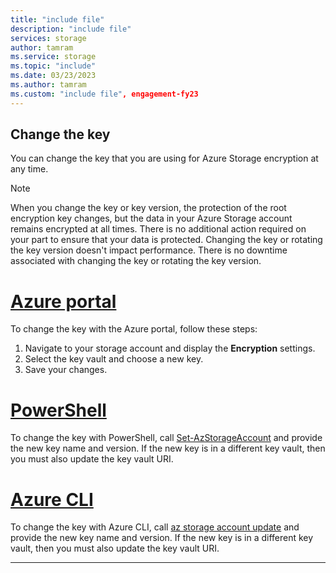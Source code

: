 ```yaml
---
title: "include file"
description: "include file"
services: storage
author: tamram
ms.service: storage
ms.topic: "include"
ms.date: 03/23/2023
ms.author: tamram
ms.custom: "include file", engagement-fy23
---
```


## Change the key

You can change the key that you are using for Azure Storage encryption at any time.

> [!NOTE]
> When you change the key or key version, the protection of the root encryption key changes, but the data in your Azure Storage account remains encrypted at all times. There is no additional action required on your part to ensure that your data is protected. Changing the key or rotating the key version doesn't impact performance. There is no downtime associated with changing the key or rotating the key version.

# [Azure portal](#tab/azure-portal)

To change the key with the Azure portal, follow these steps:

1. Navigate to your storage account and display the **Encryption** settings.
1. Select the key vault and choose a new key.
1. Save your changes.

# [PowerShell](#tab/azure-powershell)

To change the key with PowerShell, call [Set-AzStorageAccount](/powershell/module/az.storage/set-azstorageaccount) and provide the new key name and version. If the new key is in a different key vault, then you must also update the key vault URI.

# [Azure CLI](#tab/azure-cli)

To change the key with Azure CLI, call [az storage account update](/cli/azure/storage/account#az-storage-account-update) and provide the new key name and version. If the new key is in a different key vault, then you must also update the key vault URI.

---

